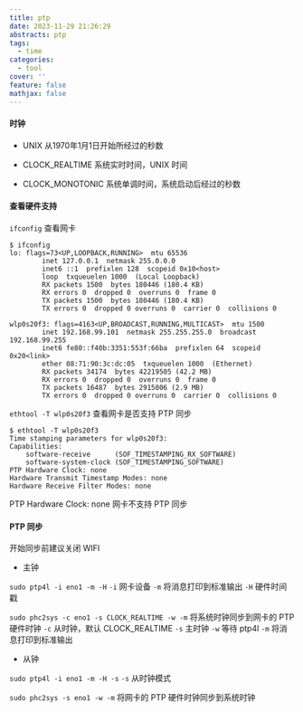 ```yaml
---
title: ptp
date: 2023-11-29 21:26:29
abstracts: ptp
tags:
  - time
categories:
  - tool
cover: ''
feature: false
mathjax: false
---
```



#### 时钟

* UNIX 从1970年1月1日开始所经过的秒数

* CLOCK_REALTIME 系统实时时间，UNIX 时间

* CLOCK_MONOTONIC 系统单调时间，系统启动后经过的秒数

#### 查看硬件支持

`ifconfig` 查看网卡

```shell
$ ifconfig
lo: flags=73<UP,LOOPBACK,RUNNING>  mtu 65536
        inet 127.0.0.1  netmask 255.0.0.0
        inet6 ::1  prefixlen 128  scopeid 0x10<host>
        loop  txqueuelen 1000  (Local Loopback)
        RX packets 1500  bytes 180446 (180.4 KB)
        RX errors 0  dropped 0  overruns 0  frame 0
        TX packets 1500  bytes 180446 (180.4 KB)
        TX errors 0  dropped 0 overruns 0  carrier 0  collisions 0

wlp0s20f3: flags=4163<UP,BROADCAST,RUNNING,MULTICAST>  mtu 1500
        inet 192.168.99.101  netmask 255.255.255.0  broadcast 192.168.99.255
        inet6 fe80::f40b:3351:553f:66ba  prefixlen 64  scopeid 0x20<link>
        ether 08:71:90:3c:dc:05  txqueuelen 1000  (Ethernet)
        RX packets 34174  bytes 42219505 (42.2 MB)
        RX errors 0  dropped 0  overruns 0  frame 0
        TX packets 16487  bytes 2915006 (2.9 MB)
        TX errors 0  dropped 0 overruns 0  carrier 0  collisions 0
```

`ethtool -T wlp0s20f3` 查看网卡是否支持 PTP 同步

```shell
$ ethtool -T wlp0s20f3
Time stamping parameters for wlp0s20f3:
Capabilities:
	software-receive      (SOF_TIMESTAMPING_RX_SOFTWARE)
	software-system-clock (SOF_TIMESTAMPING_SOFTWARE)
PTP Hardware Clock: none
Hardware Transmit Timestamp Modes: none
Hardware Receive Filter Modes: none
```
PTP Hardware Clock: none 网卡不支持 PTP 同步

#### PTP 同步

开始同步前建议关闭 WIFI

* 主钟

`sudo ptp4l -i eno1 -m -H` 
`-i` 网卡设备
`-m` 将消息打印到标准输出
`-H` 硬件时间戳

`sudo phc2sys -c eno1 -s CLOCK_REALTIME -w -m` 将系统时钟同步到网卡的 PTP 硬件时钟
`-c` 从时钟，默认 CLOCK_REALTIME
`-s` 主时钟
`-w` 等待 ptp4l
`-m` 将消息打印到标准输出

* 从钟

`sudo ptp4l -i eno1 -m -H -s`
`-s` 从时钟模式

`sudo phc2sys -s eno1 -w -m` 将网卡的 PTP 硬件时钟同步到系统时钟

